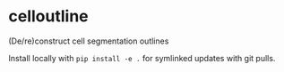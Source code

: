 # celloutline
(De/re)construct cell segmentation outlines

Install locally with `pip install -e .` for symlinked updates with git pulls.